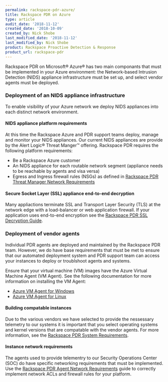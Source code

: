 ```yaml
---
permalink: rackspace-pdr-azure/
title: Rackspace PDR on Azure
type: article
audit_date: '2018-11-12'
created_date: '2018-10-09'
created_by: Nick Shobe
last_modified_date: '2018-11-12'
last_modified_by: Nick Shobe
product: Rackspace Proactive Detection & Response
product_url: rackspace-pdr
---
```


Rackspace PDR on Microsoft&reg; Azure&reg; has two main componants that must be implemented in your
Azure environment: the Network-based Intrusion Detection (NIDS) appliance
infrastructure must be set up, and select vendor agents must be deployed.

### Deployment of an NIDS appliance infrastructure

To enable visibility of your Azure network we deploy NIDS appliances into each distinct network environment.

#### NIDS appliance platform requirements

At this time the Rackspace Azure and PDR support teams deploy, manage and monitor your
NIDS appliances. Our current NIDS appliances are provide by the Alert Logic&reg; Threat Manger&trade; offering. Rackspace PDR requires the following platform requirements:

- Be a Rackspace Azure customer
- An NIDS appliance for each routable network segment (appliance needs to be reachable by agents and visa versa)
- Egress and Ingress firewall rules (NSGs) as defined in [Rackspace PDR Threat Manager Network Requirements](/how-to/rackspace-pdr-nids-networking/)

#### Secure Socket Layer (SSL) appliance end-to-end decryption

Many appliactions terminate SSL and Transport Layer Security (TLS) at the network edge with a load-balancer
or web application firewall. If your application uses end-to-end encryption see the
[Rackspace PDR SSL Decryption Guide](/how-to/rackspace-pdr-ssl-decryption/).

### Deployment of vendor agents

Individual PDR agents are deployed and maintained by the Rackspace PDR team. However, we do have base
requirements that must be met to ensure that our automated deployment system and PDR support team can access
your instances to deploy or troublshoot agents and systems.

Ensure that your virtual machine (VM) images have the Azure Virtual Machine Agent (VM Agent). See the following
documentation for more information on installing the VM Agent:

- [Azure VM Agent for Windows](https://docs.microsoft.com/en-us/azure/virtual-machines/extensions/agent-windows)
- [Azure VM Agent for Linux](https://docs.microsoft.com/en-us/azure/virtual-machines/extensions/agent-linux)

#### Building compatable instances

Due to the various vendors we have selected to provide the nessessary telemetry to our systems it is
important that you select operating systems and kernel versions that are compatable with the
vendor agents. For more information, see the [Rackspace PDR System Requirements](/how-to/rackspace-pdr-agent-compatablity/).

#### Instance network requirements

The agents used to provide telementry to our Security Operations Center (SOC) do have specific networking
requirements that must be implemented. Use the
[Rackspace PDR Agent Network Requirements](/how-to/rackspace-pdr-agent-networking/) guide to correctly
implement network ACLs and firewall rules for your platform.
